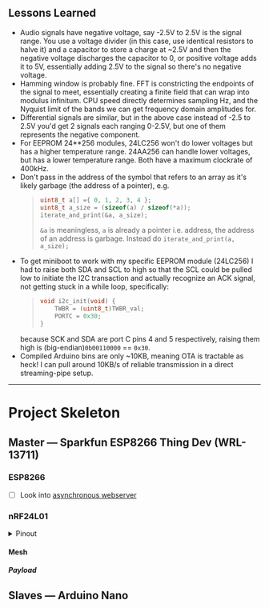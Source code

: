 
## Lessons Learned
* Audio signals have negative voltage, say -2.5V to 2.5V is the signal range. You use a voltage divider (in this case, use identical resistors to halve it) and a capacitor to store a charge at ~2.5V and then the negative voltage discharges the capacitor to 0, or positive voltage adds it to 5V, essentially adding 2.5V to the signal so there's no negative voltage.
* Hamming window is probably fine. FFT is constricting the endpoints of the signal to meet, essentially creating a finite field that can wrap into modulus infinitum. CPU speed directly determines sampling Hz, and the Nyquist limit of the bands we can get frequency domain amplitudes for.
* Differential signals are similar, but in the above case instead of -2.5 to 2.5V you'd get 2 signals each ranging 0-2.5V, but one of them represents the negative component.
* For EEPROM 24**256 modules, 24LC256 won't do lower voltages but has a higher temperature range. 24AA256 can handle lower voltages, but has a lower temperature range. Both have a maximum clockrate of 400kHz.
* Don't pass in the address of the symbol that refers to an array as it's likely garbage (the address of a pointer), e.g.
  > ```c++
  > uint8_t a[] ={ 0, 1, 2, 3, 4 };
  > uint8_t a_size = (sizeof(a) / sizeof(*a));
  > iterate_and_print(&a, a_size);
  > ```
  > `&a` is meaningless, `a` is already a pointer i.e. address, the address of an address is garbage. Instead do `iterate_and_print(a, a_size);`
* To get miniboot to work with my specific EEPROM module (24LC256) I had to raise both SDA and SCL to high so that the SCL could be pulled low to initiate the I2C transaction and actually recognize an ACK signal, not getting stuck in a while loop, specifically:
  > ```c++
  > void i2c_init(void) {
  > 	TWBR = (uint8_t)TWBR_val;
  > 	PORTC = 0x30; 
  > }
  > ```
  because SCK and SDA are port C pins 4 and 5 respectively, raising them high is (big-endian)`0b00110000` == `0x30`.
* Compiled Arduino bins are only ~10KB, meaning OTA is tractable as heck! I can pull around 10KB/s of reliable transmission in a direct streaming-pipe setup.
  
---
# Project Skeleton
## Master &mdash; Sparkfun ESP8266 Thing Dev (WRL-13711)
### ESP8266
* [ ] Look into [asynchronous webserver](https://github.com/me-no-dev/ESPAsyncWebServer)
### nRF24L01
<details>
  <summary>Pinout</summary>
  
#### nRF24L01 pinout to ESP8266 Thing Dev Board pins
|ESP8266||nRF24L01|nRF24L01||ESP8266|
|:-:|:-:|:-:|:-:|:-:|:-|
| GND  | &larr; | GND  | VCC   | &rarr; | 3.3V  |
| GPIO - 4 (was 2, but 2 is SDA)  | &larr; | CE   | !CS aka CSN  | &rarr; | GPIO - 0  |
| 14 | &larr; | SCK  | MOSI | &rarr; |  13 |
| 12  | &larr; | MISO | IRQ  | &rarr; | _(not necessary when used in mesh)_ |

GPIO not used for SPI can be 0, 2(SDA for I2C), 4, 5(LED), 16(XPD), so any GPIO listed above can be from this pool&mdash;just make sure to initialize the RF24 in code appropriately, e.g. `RF24 radio(4, 0);`
</details>


#### Mesh
##### Payload 

## Slaves &mdash; Arduino Nano 

